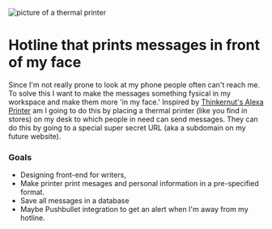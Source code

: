 ![picture of a thermal printer](http://www.casscale.co.nz/wp-content/uploads/2013/08/CAS-DEP-50-Thermal-Printer.jpg)
# Hotline that prints messages in front of my face
Since I'm not really prone to look at my phone people often can't reach me. To solve this I want to make the messages something fysical in my workspace and make them more 'in my face.' Inspired by [Thinkernut's Alexa Printer](https://www.hackster.io/tinkernut/cheap-alexa-printer-from-an-old-receipt-printer-c14ea2) am I going to do this by placing a thermal printer (like you find in stores) on my desk to which people in need can send messages. They can do this by going to a special super secret URL (aka a subdomain on my future website).
### Goals
- Designing front-end for writers,
- Make printer print mesages and personal information in a pre-specified format.
- Save all messages in a database
- Maybe Pushbullet integration to get an alert when I'm away from my hotline.
